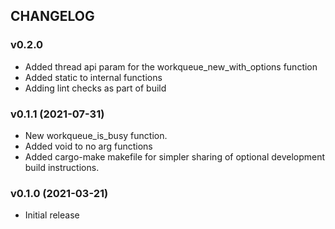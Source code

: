 ## CHANGELOG

### v0.2.0

* Added thread api param for the workqueue_new_with_options function
* Added static to internal functions
* Adding lint checks as part of build

### v0.1.1 (2021-07-31)

* New workqueue_is_busy function.
* Added void to no arg functions
* Added cargo-make makefile for simpler sharing of optional development build instructions.

### v0.1.0 (2021-03-21)

* Initial release
